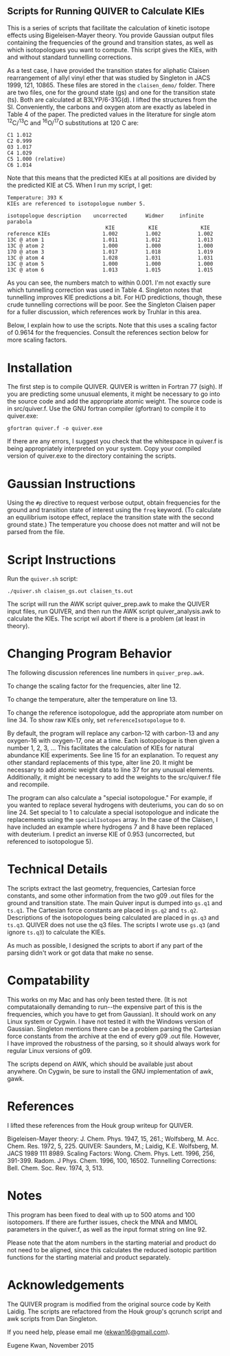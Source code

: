 ## Scripts for Running QUIVER to Calculate KIEs

This is a series of scripts that facilitate the calculation of kinetic isotope effects using
Bigeleisen-Mayer theory.  You provide Gaussian output files containing the frequencies of the
ground and transition states, as well as which isotopologues you want to compute.  This script
gives the KIEs, with and without standard tunnelling corrections.

As a test case, I have provided the transition states for aliphatic Claisen rearrangement of
allyl vinyl ether that was studied by Singleton in JACS 1999, 121, 10865.  These files are
stored in the `claisen_demo/` folder.  There are two files, one for the ground state (gs) and
one for the transition state (ts).  Both are calculated at B3LYP/6-31G(d).  I lifted the
structures from the SI.  Conveniently, the carbons and oxygen atom are exactly as labeled in
Table 4 of the paper.  The predicted values in the literature for single atom <sup>12</sup>C/<sup>13</sup>C and
<sup>16</sup>O/<sup>17</sup>O substitutions at 120 C are:

```
C1 1.012
C2 0.999
O3 1.017
C4 1.029
C5 1.000 (relative)
C6 1.014
```

Note that this means that the predicted KIEs at all positions are divided by the predicted
KIE at C5.  When I run my script, I get:

```
Temperature: 393 K
KIEs are referenced to isotopologue number 5.

isotopologue description    uncorrected      Widmer     infinite parabola
                                KIE           KIE              KIE
reference KIEs                 1.002         1.002            1.002
13C @ atom 1                   1.011         1.012            1.013
13C @ atom 2                   1.000         1.000            1.000
17O @ atom 3                   1.017         1.018            1.019
13C @ atom 4                   1.028         1.031            1.031
13C @ atom 5                   1.000         1.000            1.000
13C @ atom 6                   1.013         1.015            1.015
```

As you can see, the numbers match to within 0.001.  I'm not exactly sure which tunnelling
correction was used in Table 4.  Singleton notes that tunnelling improves KIE predictions
a bit.  For H/D predictions, though, these crude tunnelling corrections will be poor.  See
the Singleton Claisen paper for a fuller discussion, which references work by Truhlar in
this area.

Below, I explain how to use the scripts.  Note that this uses a scaling factor of 0.9614
for the frequencies.  Consult the references section below for more scaling factors.

# Installation

The first step is to compile QUIVER.  QUIVER is written in Fortran 77 (sigh).  If you are
predicting some unusual elements, it might be necessary to go into the source code and add
the appropriate atomic weight.  The source code is in src/quiver.f.  Use the GNU fortran
compiler (gfortran) to compile it to quiver.exe:

`gfortran quiver.f -o quiver.exe`

If there are any errors, I suggest you check that the whitespace in quiver.f is being
appropriately interpreted on your system.  Copy your compiled version of quiver.exe to
the directory containing the scripts.

# Gaussian Instructions

Using the `#p` directive to request verbose output, obtain frequencies for the ground
and transition state of interest using the `freq` keyword.  (To calculate an equilibrium
isotope effect, replace the transition state with the second ground state.)  The
temperature you choose does not matter and will not be parsed from the file.

# Script Instructions

Run the `quiver.sh` script:

`./quiver.sh claisen_gs.out claisen_ts.out`

The script will run the AWK script quiver_prep.awk to make the QUIVER input files,
run QUIVER, and then run the AWK script quiver_analysis.awk to calculate the KIEs.
The script wil abort if there is a problem (at least in theory).

# Changing Program Behavior

The following discussion references line numbers in `quiver_prep.awk`.

To change the scaling factor for the frequencies, alter line 12.

To change the temperature, alter the temperature on line 13.

To change the reference isotopologue, add the appropriate atom number on line 34.  To
show raw KIEs only, set `referenceIsotopologue` to `0`.

By default, the program will replace any carbon-12 with carbon-13 and any oxygen-16
with oxygen-17, one at a time.  Each isotopologue is then given a number 1, 2, 3, ...
This facilitates the calculation of KIEs for natural abundance KIE experiments.  See
line 15 for an explanation.  To request any other standard replacements of this type,
alter line 20.  It might be necessary to add atomic weight data to line 37 for any
unusual elements.  Additionally, it might be necessary to add the weights to the
src/quiver.f file and recompile.

The program can also calculate a "special isotopologue."  For example, if you wanted to
replace several hydrogens with deuteriums, you can do so on line 24.  Set special to 1
to calculate a special isotopologue and indicate the replacements using the
`specialIsotopes` array.  In the case of the Claisen, I have included an example where
hydrogens 7 and 8 have been replaced with deuterium.  I predict an inverse KIE of 0.953
(uncorrected, but referenced to isotopologue 5).

# Technical Details

The scripts extract the last geometry, frequencies, Cartesian force constants, and some
other information from the two g09 .out files for the ground and transition state.  The
main Quiver input is dumped into `gs.q1` and `ts.q1`.  The Cartesian force constants are
placed in `gs.q2` and `ts.q2`.  Descriptions of the isotopologues being calculated are
placed in `gs.q3` and `ts.q3`.  QUIVER does not use the q3 files.  The scripts I wrote use
`gs.q3` (and ignore `ts.q3`) to calculate the KIEs.

As much as possible, I designed the scripts to abort if any part of the parsing didn't
work or got data that make no sense.

# Compatability

This works on my Mac and has only been tested there.  (It is not computataionally demanding
to run--the expensive part of this is the frequencies, which you have to get from Gaussian).
It should work on any Linux system or Cygwin.  I have not tested it with the Windows version
of Gaussian.  Singleton mentions there can be a problem parsing the Cartesian force constants
from the archive at the end of every g09 .out file.  However, I have improved the robustness
of the parsing, so it should always work for regular Linux versions of g09.

The scripts depend on AWK, which should be available just about anywhere.  On Cygwin, be
sure to install the GNU implementation of awk, gawk.

# References

I lifted these references from the Houk group writeup for QUIVER.

Bigeleisen-Mayer theory: J. Chem. Phys.  1947, 15, 261.; Wolfsberg, M.  Acc. Chem. Res. 1972, 5, 225.
QUIVER: Saunders, M.; Laidig, K.E. Wolfsberg, M.  JACS 1989 111 8989.
Scaling Factors: Wong.  Chem. Phys. Lett. 1996, 256, 391-399.  Radom.  J Phys. Chem. 1996, 100, 16502.
Tunnelling Corrections: Bell.  Chem. Soc. Rev.  1974, 3, 513.

# Notes

This program has been fixed to deal with up to 500 atoms and 100 isotopomers.  If there are further
issues, check the MNA and MMOL parameters in the quiver.f, as well as the input format string on line 92.

Please note that the atom numbers in the starting material and product do not need to be aligned, since
this calculates the reduced isotopic partition functions for the starting material and product separately.

# Acknowledgements

The QUIVER program is modified from the original source code by Keith Laidig.
The scripts are refactored from the Houk group's qcrunch script and awk scripts from
Dan Singleton.

If you need help, please email me (ekwan16@gmail.com).

Eugene Kwan, November 2015
